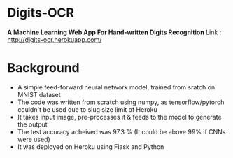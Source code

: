 # Digits-OCR
**A Machine Learning Web App For Hand-written Digits Recognition**
Link : http://digits-ocr.herokuapp.com/

# Background
* A simple feed-forward neural network model, trained from sratch on MNIST dataset
* The code was written from scratch using numpy, as tensorflow/pytorch couldn't be used due to slug size limit of Heroku
* It takes input image, pre-processes it & feeds to the model to generate the output
* The test accuracy acheived was 97.3 % (It could be above 99% if CNNs were used)
* It was deployed on Heroku using Flask and Python
